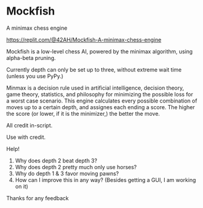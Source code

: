 # Mockfish

A minimax chess engine

https://replit.com/@42AH/Mockfish-A-minimax-chess-engine

Mockfish is a low-level chess AI, powered by the minimax algorithm, using alpha-beta pruning.

Currently depth can only be set up to three, without extreme wait time (unless you use PyPy.)

Minmax is a decision rule used in artificial intelligence, decision theory, game theory, statistics, and philosophy for minimizing the possible loss for a worst case scenario.
This engine calculates every possible combination of moves up to a certain depth, and assignes each ending a score. The higher the score (or lower, if it is the minimizer,) the better the move. 


All credit in-script.

Use with credit.







Help!

1) Why does depth 2 beat depth 3?
2) Why does depth 2 pretty much only use horses?
3) Why do depth 1 & 3 favor moving pawns?
4) How can I improve this in any way? (Besides getting a GUI, I am working on it)

Thanks for any feedback
